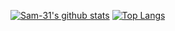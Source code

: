 [![Sam-31's github stats](https://github-readme-stats.vercel.app/api?username=Sam-31&show_icons=true&theme=algolia)](https://github.com/anuraghazra/github-readme-stats)
[![Top Langs](https://github-readme-stats.vercel.app/api/top-langs/?username=Sam-31&layout=compact&theme=algolia)](https://github.com/anuraghazra/github-readme-stats)
